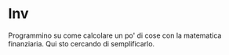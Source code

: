 # Inv
Programmino su come calcolare un po' di cose con la matematica finanziaria.
Qui sto cercando di semplificarlo.
